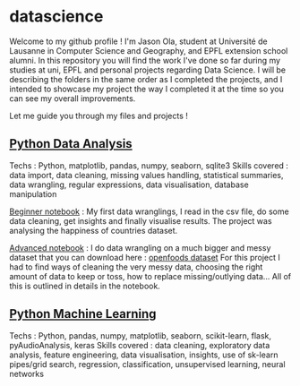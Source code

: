 # datascience

Welcome to my github profile ! I'm Jason Ola, student at Université de Lausanne in Computer Science and Geography, and EPFL extension school alumni. In this repository you will find the work I've done so far during my studies at uni, EPFL and personal projects regarding Data Science. I will be describing the folders in the same order as I completed the projects, and I intended to showcase my project the way I completed it at the time so you can see my overall improvements.

Let me guide you through my files and projects !

## [Python Data Analysis](https://github.com/jasonola/datascience/tree/master/python_data_analysis)

Techs : Python, matplotlib, pandas, numpy, seaborn, sqlite3
Skills covered : data import, data cleaning, missing values handling, statistical summaries, data wrangling, regular expressions, data visualisation, database manipulation

[Beginner notebook](https://github.com/jasonola/datascience/tree/master/python_data_analysis/beginner_data_wrangling) : My first data wranglings, I read in the csv file, do some data cleaning, get insights and finally visualise results. The project was analysing the happiness of countries dataset.

[Advanced notebook](https://github.com/jasonola/datascience/tree/master/python_data_analysis/advanced_data_wrangling) : I do data wrangling on a much bigger and messy dataset that you can download here : [openfoods dataset](en.openfoodfacts.org.products.tsv)
For this project I had to find ways of cleaning the very messy data, choosing the right amount of data to keep or toss, how to replace missing/outlying data... All of this is outlined in details in the notebook.

## [Python Machine Learning](https://github.com/jasonola/datascience/tree/master/python_ml)

Techs : Python, pandas, numpy, matplotlib, seaborn, scikit-learn, flask, pyAudioAnalysis, keras
Skills covered : data cleaning, exploratory data analysis, feature engineering, data visualisation, insights, use of sk-learn pipes/grid search, regression, classification, unsupervised learning, neural networks


